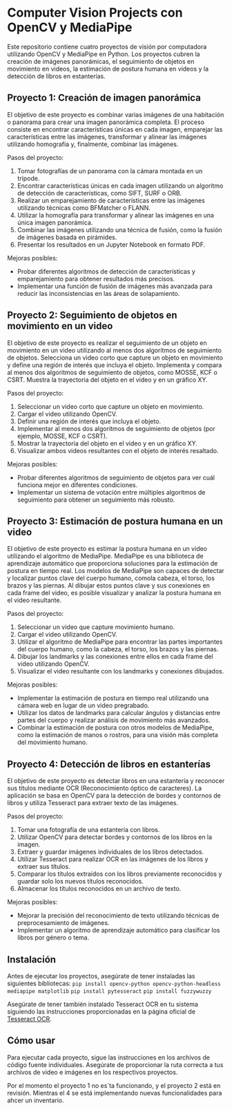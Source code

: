 # Computer Vision Projects con OpenCV y MediaPipe

Este repositorio contiene cuatro proyectos de visión por computadora utilizando OpenCV y MediaPipe en Python. Los proyectos cubren la creación de imágenes panorámicas, el seguimiento de objetos en movimiento en videos, la estimación de postura humana en videos y la detección de libros en estanterías.

## Proyecto 1: Creación de imagen panorámica

El objetivo de este proyecto es combinar varias imágenes de una habitación o panorama para crear una imagen panorámica completa. El proceso consiste en encontrar características únicas en cada imagen, emparejar las características entre las imágenes, transformar y alinear las imágenes utilizando homografía y, finalmente, combinar las imágenes.

Pasos del proyecto:
1. Tomar fotografías de un panorama con la cámara montada en un trípode.
2. Encontrar características únicas en cada imagen utilizando un algoritmo de detección de características, como SIFT, SURF o ORB.
3. Realizar un emparejamiento de características entre las imágenes utilizando técnicas como BFMatcher o FLANN.
4. Utilizar la homografía para transformar y alinear las imágenes en una única imagen panorámica.
5. Combinar las imágenes utilizando una técnica de fusión, como la fusión de imágenes basada en pirámides.
6. Presentar los resultados en un Jupyter Notebook en formato PDF.

Mejoras posibles:
- Probar diferentes algoritmos de detección de características y emparejamiento para obtener resultados más precisos.
- Implementar una función de fusión de imágenes más avanzada para reducir las inconsistencias en las áreas de solapamiento.

## Proyecto 2: Seguimiento de objetos en movimiento en un video

El objetivo de este proyecto es realizar el seguimiento de un objeto en movimiento en un video utilizando al menos dos algoritmos de seguimiento de objetos. Selecciona un video corto que capture un objeto en movimiento y define una región de interés que incluya el objeto. Implementa y compara al menos dos algoritmos de seguimiento de objetos, como MOSSE, KCF o CSRT. Muestra la trayectoria del objeto en el video y en un gráfico XY.

Pasos del proyecto:
1. Seleccionar un video corto que capture un objeto en movimiento.
2. Cargar el video utilizando OpenCV.
3. Definir una región de interés que incluya el objeto.
4. Implementar al menos dos algoritmos de seguimiento de objetos (por ejemplo, MOSSE, KCF o CSRT).
5. Mostrar la trayectoria del objeto en el video y en un gráfico XY.
6. Visualizar ambos videos resultantes con el objeto de interés resaltado.

Mejoras posibles:
- Probar diferentes algoritmos de seguimiento de objetos para ver cuál funciona mejor en diferentes condiciones.
- Implementar un sistema de votación entre múltiples algoritmos de seguimiento para obtener un seguimiento más robusto.

## Proyecto 3: Estimación de postura humana en un video

El objetivo de este proyecto es estimar la postura humana en un video utilizando el algoritmo de MediaPipe. MediaPipe es una biblioteca de aprendizaje automático que proporciona soluciones para la estimación de postura en tiempo real. Los modelos de MediaPipe son capaces de detectar y localizar puntos clave del cuerpo humano, comola cabeza, el torso, los brazos y las piernas. Al dibujar estos puntos clave y sus conexiones en cada frame del video, es posible visualizar y analizar la postura humana en el video resultante.

Pasos del proyecto:
1. Seleccionar un video que capture movimiento humano.
2. Cargar el video utilizando OpenCV.
3. Utilizar el algoritmo de MediaPipe para encontrar las partes importantes del cuerpo humano, como la cabeza, el torso, los brazos y las piernas.
4. Dibujar los landmarks y las conexiones entre ellos en cada frame del video utilizando OpenCV.
5. Visualizar el video resultante con los landmarks y conexiones dibujados.

Mejoras posibles:
- Implementar la estimación de postura en tiempo real utilizando una cámara web en lugar de un video pregrabado.
- Utilizar los datos de landmarks para calcular ángulos y distancias entre partes del cuerpo y realizar análisis de movimiento más avanzados.
- Combinar la estimación de postura con otros modelos de MediaPipe, como la estimación de manos o rostros, para una visión más completa del movimiento humano.

## Proyecto 4: Detección de libros en estanterías

El objetivo de este proyecto es detectar libros en una estantería y reconocer sus títulos mediante OCR (Reconocimiento óptico de caracteres). La aplicación se basa en OpenCV para la detección de bordes y contornos de libros y utiliza Tesseract para extraer texto de las imágenes.

Pasos del proyecto:
1. Tomar una fotografía de una estantería con libros.
2. Utilizar OpenCV para detectar bordes y contornos de los libros en la imagen.
3. Extraer y guardar imágenes individuales de los libros detectados.
4. Utilizar Tesseract para realizar OCR en las imágenes de los libros y extraer sus títulos.
5. Comparar los títulos extraídos con los libros previamente reconocidos y guardar solo los nuevos títulos reconocidos.
6. Almacenar los títulos reconocidos en un archivo de texto.

Mejoras posibles:
- Mejorar la precisión del reconocimiento de texto utilizando técnicas de preprocesamiento de imágenes.
- Implementar un algoritmo de aprendizaje automático para clasificar los libros por género o tema.

## Instalación

Antes de ejecutar los proyectos, asegúrate de tener instaladas las siguientes bibliotecas:
`pip install opencv-python opencv-python-headless mediapipe matplotlib`
`pip install pytesseract`
`pip install fuzzywuzzy`

Asegúrate de tener también instalado Tesseract OCR en tu sistema siguiendo las instrucciones proporcionadas en la página oficial de [Tesseract OCR](https://github.com/tesseract-ocr/tesseract).

## Cómo usar

Para ejecutar cada proyecto, sigue las instrucciones en los archivos de código fuente individuales. Asegúrate de proporcionar la ruta correcta a tus archivos de video e imágenes en los respectivos proyectos.

Por el momento el proyecto 1 no es´ta funcionando, y el proyecto 2 está en revisión. Mientras el 4 se está implementando nuevas funcionalidades para ahcer un inventario.
